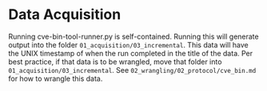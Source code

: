 # Data Acquisition

Running cve-bin-tool-runner.py is self-contained. Running this will generate output into the folder `01_acquisition/03_incremental`. This data will have the UNIX timestamp of when the run completed in the title of the data. Per best practice, if that data is to be wrangled, move that folder into `01_acquisition/03_incremental`. See `02_wrangling/02_protocol/cve_bin.md` for how to wrangle this data.